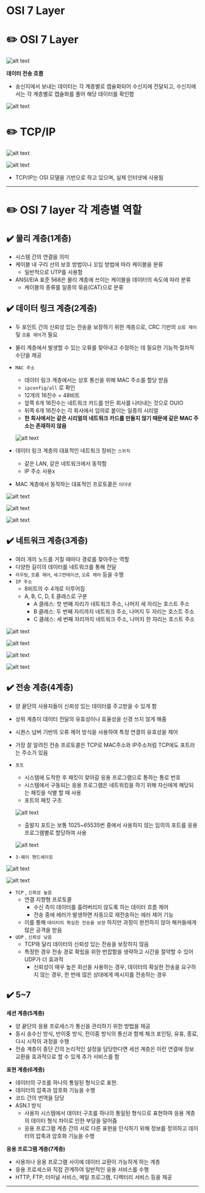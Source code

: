 # OSI 7 Layer

# ✏️ OSI 7 Layer

![alt text](image/image1.jpeg)

**데이터 전송 흐름**

- 송신지에서 보내는 데이터는 각 계층별로 캡슐화되어 수신지에 전달되고, 수신지에서는 각 계층별로 캡슐화를 풀어 해당 데이터를 확인함

![alt text](image/image1.png)

# ✏️ TCP/IP

![alt text](image/image2.png)

![alt text](<image/Untitled 2.png>)

- TCP/IP는 OSI 모델을 기반으로 하고 있으며, 실제 인터넷에 사용됨

---

# ✏️ OSI 7 layer 각 계층별 역할

## ✔️ 물리 계층(1계층)

- 시스템 간의 연결을 의미
- 케이블 내 구리 선의 보호 방법이나 꼬임 방법에 따라 케이블을 분류
    - 일반적으로 UTP를 사용함
- ANSI/EIA 표준 568은 물리 계층에 쓰이는 케이블을 데이터의 속도에 따라 분류
    - 케이블의 종류를 일종의 묶음(CAT)으로 분류

## ✔️ 데이터 링크 계층(2계층)

- 두 포인트 간의 신뢰성 있는 전송을 보장하기 위한 계층으로, CRC 기반의 `오류 제어` 및 `흐름 제어`가 필요
- 물리 계층에서 발생할 수 있는 오류를 찾아내고 수정하는 데 필요한 기능적·절차적 수단을 제공
- `MAC 주소`
    - 데이터 링크 계층에서는 상호 통신을 위해 MAC 주소를 할당 받음
    - `ipconfig/all` 로 확인
    - 12개의 16진수 = 48비트
    - 앞쪽 6개 16진수는 네트워크 카드를 만든 회사를 나타내는 것으로 OUIO
    - 뒤쪽 6개 16진수는 각 회사에서 임의로 붙이는 일종의 시리얼
    - **한 회사에서는 같은 시리얼의 네트워크 카드를 만들지 않기 때문에 같은 MAC 주소는 존재하지 않음**
    
    ![alt text](image/image3.png)
    
- 데이터 링크 계층의 대표적인 네트워크 장비는 `스위치`
    - 같은 LAN, 같은 네트워크에서 동작함
    - IP 주소 사용x
- MAC 계층에서 동작하는 대표적인 프로토콜은 `이더넷`

![alt text](image/image4.png)

![alt text](image/image5.png)

![alt text](image/image6.png)

## ✔️ 네트워크 계층(3계층)

- 여러 개의 노드를 거칠 때마다 경로를 찾아주는 역할
- 다양한 길이의 데이터를 네트워크를 통해 전달
- `라우팅`, `흐름 제어`, `세그먼테이션`, `오류 제어` 등을 수행
- `IP 주소`
    - 8비트의 수 4개로 이루어짐
    - A, B, C, D, E 클래스로 구분
        - A 클래스: 첫 번째 자리가 네트워크 주소, 나머지 세 자리는 호스트 주소
        - B 클래스: 두 번째 자리까지 네트워크 주소, 나머지 두 자리는 호스트 주소
        - C 클래스: 세 번째 자리까지 네트워크 주소, 나머지 한 자리는 호스트 주소

![alt text](image/image7.jpeg)

![alt text](image/image8.png)

![alt text](image/image9.jpeg)

![alt text](image/image10.jpeg)

## ✔️ 전송 계층(4계층)

- 양 끝단의 사용자들이 신뢰성 있는 데이터를 주고받을 수 있게 함
- 상위 계층이 데이터 전달의 유효성이나 효율성을 신경 쓰지 않게 해줌
- 시퀀스 넘버 기반의 오류 제어 방식을 사용하여 특정 연결의 유효성을 제어
- 가장 잘 알려진 전송 프로토콜은 TCP로 MAC주소와 IP주소처럼 TCP에도 포트라는 주소가 있음
- `포트`
    - 시스템에 도착한 후 패킷이 찾아갈 응용 프로그램으로 통하는 통로 번호
    - 시스템에서 구동되는 응용 프로그램은 네트워킹을 하기 위해 자신에게 해당되는 패킷을 식별 할 때 사용
    - 포트의 패킷 구조
    
    ![alt text](image/image11.png)
    
    - 출발지 포트는 보통 1025~65535번 중에서 사용하지 않는 임의의 포트를 응용 프로그램별로 할당하여 사용
    
    ![alt text](image/image12.png)
    
- `3-웨이 핸드셰이킹`

![alt text](image/image13.png)

![alt text](image/image14.png)

- `TCP` , `신뢰성 높음`
    - 연결 지향형 프로토콜
        - 수신 측이 데이터를 흘려버리지 않도록 하는 데이터 흐름 제어
        - 전송 중에 에러가 발생하면 자동으로 재전송하는 에러 제어 기능
    - 이를 통해 `데이터의 확실한 전송을 보장` 하지만 과정이 완전하지 않아 해커들에게 많은 공격을 받음
- `UDP` , `신뢰성 낮음`
    - TCP와 달리 데이터의 신뢰성 있는 전송을 보장하지 않음
    - 특정한 경우 전송 경로 확립을 위한 번잡함을 생략하고 시간을 절약할 수 있어 UDP가 더 효과적
        - 신뢰성이 매우 높은 회선을 사용하는 경우, 데이터의 확실한 전송을 요구하지 않는 경우, 한 번에 많은 상대에게 메시지를 전송하는 경우

## ✔️ 5~7

**세션 계층(5계층)**

- 양 끝단의 응용 프로세스가 통신을 관리하기 위한 방법을 제공
- 동시 송수신 방식, 반이중 방식, 전이중 방식의 통신과 함께 체크 포인팅, 유휴, 종료, 다시 시작의 과정을 수행
- 전송 계층이 종단 간의 논리적인 설정을 담당한다면 세션 계층은 이런 연결에 정보 교환을 효과적으로 할 수 있게 추가 서비스를 함

**표현 계층(6계층)**

- 데이터의 구조를 하나의 통일된 형식으로 표현.
- 데이터의 압축과 암호화 기능을 수행
- 코드 간의 번역을 담당
- ASN.1 방식
    - 사용자 시스템에서 데이터 구조를 하나의 통일된 형식으로 표현하여 응용 계층의 데이터 형식 차이로 인한 부담을 덜어줌
    - 응용 프로그램 계층 간의 서로 다른 표현을 인식하기 위해 정보를 정의하고 데이터의 압축과 암호화 기능을 수행

**응용 프로그램 계층(7계층)**

- 사용자나 응용 프로그램 사이에 데이터 교환이 가능하게 하는 계층
- 응용 프로세스와 직접 관계하여 일반적인 응용 서비스를 수행
- HTTP, FTP, 터미널 서비스, 메일 프로그램, 디렉터리 서비스 등을 제공

---